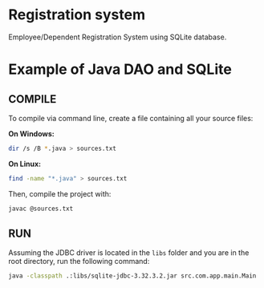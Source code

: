 # Registration system
Employee/Dependent Registration System using SQLite database.  
# Example of Java DAO and SQLite

## COMPILE

To compile via command line, create a file containing all your source files:

**On Windows:**

```bash
dir /s /B *.java > sources.txt
```

**On Linux:**

```bash
find -name "*.java" > sources.txt
```

Then, compile the project with:

```bash
javac @sources.txt
```

## RUN

Assuming the JDBC driver is located in the `libs` folder and you are in the root directory, run the following command:

```bash
java -classpath .:libs/sqlite-jdbc-3.32.3.2.jar src.com.app.main.Main
```
